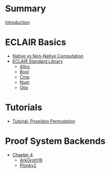 # Summary

[Introduction](./introduction.md)

# ECLAIR Basics

- [Native vs Non-Native Computation](./native_nonnative.md)
- [ECLAIR Standard Library](./std/eclair_std_lib.md)
    - [Alloc](./std/alloc.md)
    - [Bool](./std/bool.md)
    - [Cmp](./std/cmp.md)
    - [Num](./std/num.md)
    - [Ops](./std/ops.md)


<!-- # Writing ZK Applications

- [Chapter 2](./chapter_2.md)
    - [Example: Semaphore](./semaphore_example.md) -->

# Tutorials

- [Tutorial: Poseidon Permutation](./poseidon_permutation_tutorial.md)

# Proof System Backends

- [Chapter 4](./chapter_4.md)
    - [ArkGroth16](./ark_groth16.md)
    - [Plonky2](./plonky2.md)
